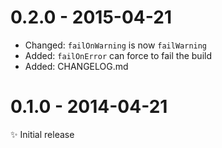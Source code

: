 # 0.2.0 - 2015-04-21

- Changed: `failOnWarning` is now `failWarning`
- Added: `failOnError` can force to fail the build
- Added: CHANGELOG.md

# 0.1.0 - 2014-04-21

✨ Initial release